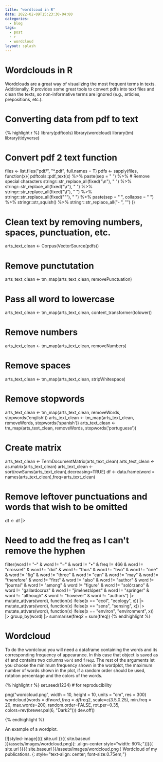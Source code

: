 ```yaml
---
title: "wordlcoud in R"
date: 2022-02-09T15:23:30-04:00
categories:
  - blog
tags:
  - post
  - r
  - wordcloud
layout: splash
---
```


# Wordclouds in R

Wordclouds are a great way of visualizing the most frequent terms in texts. Additionally, R provides some great tools to convert pdfs into text files and clean the texts, so non-informative terms are ignored (e.g., articles, prepositions, etc.).

# Converting data from pdf to text

{% highlight r %}
library(pdftools)
library(wordcloud)
library(tm)
library(tidyverse)


# Convert pdf 2 text function
files <- list.files("pdf/",
                    "*.pdf",
                    full.names = T)
pdfs <- sapply(files, function(x){
  pdftools::pdf_text(x) %>%
    paste(sep = " ") %>%
    # Remove special characters
    stringr::str_replace_all(fixed("\n"), " ") %>%
    stringr::str_replace_all(fixed("\r"), " ") %>%
    stringr::str_replace_all(fixed("\t"), " ") %>%
    stringr::str_replace_all(fixed("\""), " ") %>%
    paste(sep = " ", collapse = " ") %>%
    stringr::str_squish() %>%
    stringr::str_replace_all("- ", "") 
})

# Clean text by removing numbers, spaces, punctuation, etc.
arts_text_clean <- Corpus(VectorSource(pdfs))

# Remove punctutation
arts_text_clean <- tm_map(arts_text_clean, removePunctuation)
# Pass all word to lowercase
arts_text_clean <- tm_map(arts_text_clean, content_transformer(tolower))
# Remove numbers
arts_text_clean <- tm_map(arts_text_clean, removeNumbers)
# Remove spaces
arts_text_clean <- tm_map(arts_text_clean, stripWhitespace)
# Remove stopwords
arts_text_clean <- tm_map(arts_text_clean, removeWords, stopwords('english'))
arts_text_clean <- tm_map(arts_text_clean, removeWords, stopwords('spanish'))
arts_text_clean <- tm_map(arts_text_clean, removeWords, stopwords('portuguese'))

# Create matrix
arts_text_clean <- TermDocumentMatrix(arts_text_clean) 
arts_text_clean <- as.matrix(arts_text_clean) 
arts_text_clean <- sort(rowSums(arts_text_clean),decreasing=TRUE) 
df <- data.frame(word = names(arts_text_clean),freq=arts_text_clean)

# Remove leftover punctuations and words that wish to be omitted
df <- df |>
  # Need to add the freq as I can't remove the hyphen
  filter(word != "–" & word != "−" & word != "•" & freq != 466 &
           word != "crossref" & word != "doi" & word != "thus" & word != "two" &
           word != "one" & word != "fig" & word != "three" & word != "can" & 
           word != "may" & word != "therefore" & word != "first" & word != "also" &
           word != "author" & word != "journal" & word != "among" & word != "figure" &
           word != "solórzano" & word != "gallardocruz" & word != "jiménezlópez" &
           word != "springer" & word != "although" & word != "however" & word != "authors") |>
  mutate_at(vars(word), function(x) ifelse(x == "ecol", "ecology", x)) |>
  mutate_at(vars(word), function(x) ifelse(x == "sens", "sensing", x)) |>
  mutate_at(vars(word), function(x) ifelse(x == "environ", "environment", x)) |>
  group_by(word) |>
  summarise(freq2 = sum(freq))
{% endhighlight %}


# Wordcloud

To do the wordcloud you will need a dataframe containing the words and its corresponding frequency of appearance. In this case that object is saved as `df` and contains two columns `word` and `freq2`. The rest of the arguments let you choose the minimum frequency shown in the wordplot, the maximum number of words shown in the plot, if a random order should be used, rotation percentage and the colors of the words.

{% highlight r %}
set.seed(1234) # for reproducibility 

png("wordcloud.png",
    width = 10,
    height = 10,
    units = "cm",
    res = 300)
wordcloud(words = df$word, 
          freq = df$freq2, 
          scale=c(3.5,0.25),
          min.freq = 20,
          max.words=200, 
          random.order=FALSE, 
          rot.per=0.35,
          colors=rev(brewer.pal(6, "Dark2")))
dev.off()

{% endhighlight %}

An example of a wordplot.

[![styled-image]({{ site.url }}{{ site.baseurl }}/assets/images/wordcloud.png){: .align-center style="width: 60%;"}]({{ site.url }}{{ site.baseurl }}/assets/images/wordcloud.png ) Wordcloud of my publications.
{: style="text-align: center; font-size:0.75em;"}